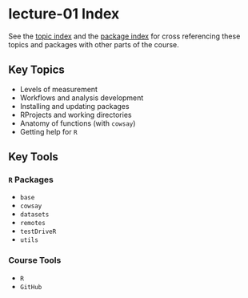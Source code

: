 # lecture-01 Index
See the [topic index](https://slu-soc5050.github.io/topic-index/) and the [package index](https://slu-soc5050.github.io/package-index/) for cross referencing these topics and packages with other parts of the course.

## Key Topics

* Levels of measurement
* Workflows and analysis development
* Installing and updating packages
* RProjects and working directories
* Anatomy of functions (with `cowsay`)
* Getting help for `R`

## Key Tools
### `R` Packages

* `base`
* `cowsay`
* `datasets`
* `remotes`
* `testDriveR`
* `utils`

### Course Tools

* `R`
* `GitHub`
